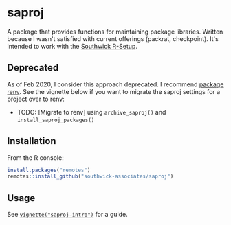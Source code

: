 
# saproj

A package that provides functions for  maintaining package libraries. Written because I wasn't satisfied with current offerings (packrat, checkpoint). It's intended to work with the [Southwick R-Setup](https://github.com/southwick-associates/R-setup).

## Deprecated

As of Feb 2020, I consider this approach deprecated. I recommend [package renv](https://rstudio.github.io/renv/index.html). See the vignette below if you want to migrate the saproj settings for a project over to renv:

- TODO: [Migrate to renv] using `archive_saproj()` and `install_saproj_packages()`

## Installation

From the R console:

``` r
install.packages("remotes")
remotes::install_github("southwick-associates/saproj")
```

## Usage

See [`vignette("saproj-intro")`](vignettes/saproj-intro.md) for a guide.
